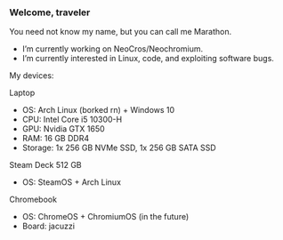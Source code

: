 ### Welcome, traveler

<!--
**ehunt34/ehunt34** is a ✨ _special_ ✨ repository because its `README.md` (this file) appears on your GitHub profile.

Here are some ideas to get you started:

- 🔭 I’m currently working on ...
- 🌱 I’m currently learning ...
- 👯 I’m looking to collaborate on ...
- 🤔 I’m looking for help with ...
- 💬 Ask me about ...
- 📫 How to reach me: ...
- 😄 Pronouns: ...
- ⚡ Fun fact: ...
-->
You need not know my name, but you can call me Marathon.

- I’m currently working on NeoCros/Neochromium.
- I’m currently interested in Linux, code, and exploiting software bugs.

My devices:

Laptop
- OS: Arch Linux (borked rn) + Windows 10
- CPU: Intel Core i5 10300-H
- GPU: Nvidia GTX 1650
- RAM: 16 GB DDR4
- Storage: 1x 256 GB NVMe SSD, 1x 256 GB SATA SSD

Steam Deck 512 GB
- OS: SteamOS + Arch Linux

Chromebook
- OS: ChromeOS + ChromiumOS (in the future)
- Board: jacuzzi

